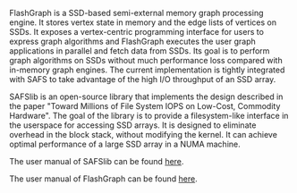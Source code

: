 FlashGraph is a SSD-based semi-external memory graph processing engine.
It stores vertex state in memory and the edge lists of vertices on SSDs.
It exposes a vertex-centric programming interface for users to express
graph algorithms and FlashGraph executes the user graph applications
in parallel and fetch data from SSDs. Its goal is to perform graph algorithms
on SSDs without much performance loss compared with in-memory graph engines.
The current implementation is tightly integrated with SAFS to take advantage
of the high I/O throughput of an SSD array.

SAFSlib is an open-source library that implements the design described
in the paper "Toward Millions of File System IOPS on Low-Cost, Commodity Hardware".
The goal of the library is to provide a filesystem-like interface
in the userspace for accessing SSD arrays. It is designed to eliminate overhead
in the block stack, without modifying the kernel. It can achieve optimal performance
of a large SSD array in a NUMA machine.

The user manual of SAFSlib can be found [here](https://docs.google.com/document/d/1OpsuLZw60MGCZAg4xO-j-1_AEWm3Yc2nqKKu8kXotkA/edit?usp=sharing).

The user manual of FlashGraph can be found [here](https://github.com/icoming/FlashGraph/wiki/User-manual-of-FlashGraph).

